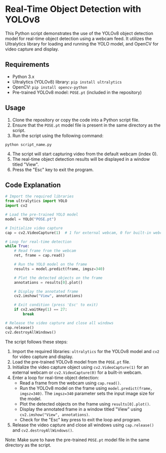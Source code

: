 # Real-Time Object Detection with YOLOv8

This Python script demonstrates the use of the YOLOv8 object detection model for real-time object detection using a webcam feed. It utilizes the Ultralytics library for loading and running the YOLO model, and OpenCV for video capture and display.

## Requirements

- Python 3.x
- Ultralytics (YOLOv8) library: `pip install ultralytics`
- OpenCV: `pip install opencv-python`
- Pre-trained YOLOv8 model: `POSE.pt` (included in the repository)

## Usage

1. Clone the repository or copy the code into a Python script file.
2. Ensure that the `POSE.pt` model file is present in the same directory as the script.
3. Run the script using the following command:

```
python script_name.py
```

4. The script will start capturing video from the default webcam (index 0).
5. The real-time object detection results will be displayed in a window titled "View".
6. Press the "Esc" key to exit the program.

## Code Explanation

```python
# Import the required libraries
from ultralytics import YOLO
import cv2

# Load the pre-trained YOLO model
model = YOLO("POSE.pt")

# Initialize video capture
cap = cv2.VideoCapture(1)  # 1 for external webcam, 0 for built-in webcam

# Loop for real-time detection
while True:
    # Read frame from the webcam
    ret, frame = cap.read()

    # Run the YOLO model on the frame
    results = model.predict(frame, imgsz=340)

    # Plot the detected objects on the frame
    annotations = results[0].plot()

    # Display the annotated frame
    cv2.imshow("View", annotations)

    # Exit condition (press 'Esc' to exit)
    if cv2.waitKey(1) == 27:
        break

# Release the video capture and close all windows
cap.release()
cv2.destroyAllWindows()
```

The script follows these steps:

1. Import the required libraries: `ultralytics` for the YOLOv8 model and `cv2` for video capture and display.
2. Load the pre-trained YOLOv8 model from the `POSE.pt` file.
3. Initialize the video capture object using `cv2.VideoCapture(1)` for an external webcam or `cv2.VideoCapture(0)` for a built-in webcam.
4. Enter a loop for real-time object detection:
   - Read a frame from the webcam using `cap.read()`.
   - Run the YOLOv8 model on the frame using `model.predict(frame, imgsz=340)`. The `imgsz=340` parameter sets the input image size for the model.
   - Plot the detected objects on the frame using `results[0].plot()`.
   - Display the annotated frame in a window titled "View" using `cv2.imshow("View", annotations)`.
   - Check for the "Esc" key press to exit the loop and program.
5. Release the video capture and close all windows using `cap.release()` and `cv2.destroyAllWindows()`.

Note: Make sure to have the pre-trained `POSE.pt` model file in the same directory as the script.

